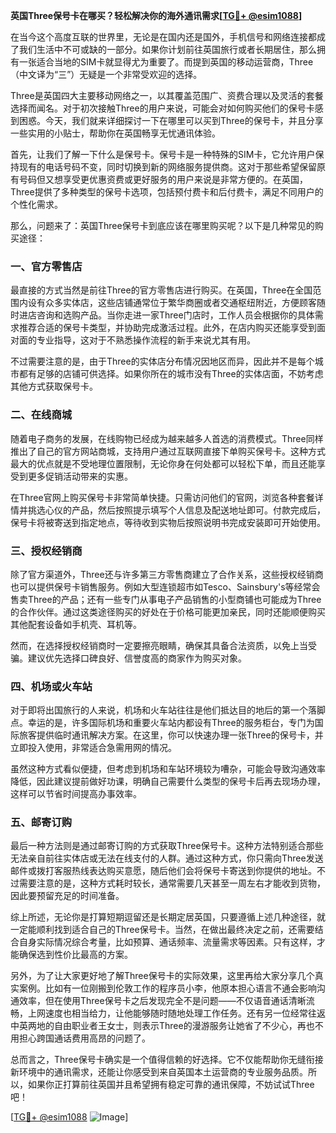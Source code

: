 **英国Three保号卡在哪买？轻松解决你的海外通讯需求[[TG💪+ @esim1088](https://t.me/s/esim1088)]**

在当今这个高度互联的世界里，无论是在国内还是国外，手机信号和网络连接都成了我们生活中不可或缺的一部分。如果你计划前往英国旅行或者长期居住，那么拥有一张适合当地的SIM卡就显得尤为重要了。而提到英国的移动运营商，Three（中文译为“三”）无疑是一个非常受欢迎的选择。

Three是英国四大主要移动网络之一，以其覆盖范围广、资费合理以及灵活的套餐选择而闻名。对于初次接触Three的用户来说，可能会对如何购买他们的保号卡感到困惑。今天，我们就来详细探讨一下在哪里可以买到Three的保号卡，并且分享一些实用的小贴士，帮助你在英国畅享无忧通讯体验。

首先，让我们了解一下什么是保号卡。保号卡是一种特殊的SIM卡，它允许用户保持现有的电话号码不变，同时切换到新的网络服务提供商。这对于那些希望保留原有号码但又想享受更优惠资费或更好服务的用户来说是非常方便的。在英国，Three提供了多种类型的保号卡选项，包括预付费卡和后付费卡，满足不同用户的个性化需求。

那么，问题来了：英国Three保号卡到底应该在哪里购买呢？以下是几种常见的购买途径：

### 一、官方零售店

最直接的方式当然是前往Three的官方零售店进行购买。在英国，Three在全国范围内设有众多实体店，这些店铺通常位于繁华商圈或者交通枢纽附近，方便顾客随时进店咨询和选购产品。当你走进一家Three门店时，工作人员会根据你的具体需求推荐合适的保号卡类型，并协助完成激活过程。此外，在店内购买还能享受到面对面的专业指导，这对于不熟悉操作流程的新手来说尤其有用。

不过需要注意的是，由于Three的实体店分布情况因地区而异，因此并不是每个城市都有足够的店铺可供选择。如果你所在的城市没有Three的实体店面，不妨考虑其他方式获取保号卡。

### 二、在线商城

随着电子商务的发展，在线购物已经成为越来越多人首选的消费模式。Three同样推出了自己的官方网站商城，支持用户通过互联网直接下单购买保号卡。这种方式最大的优点就是不受地理位置限制，无论你身在何处都可以轻松下单，而且还能享受到更多促销活动带来的实惠。

在Three官网上购买保号卡非常简单快捷。只需访问他们的官网，浏览各种套餐详情并挑选心仪的产品，然后按照提示填写个人信息及配送地址即可。付款完成后，保号卡将被寄送到指定地点，等待收到实物后按照说明书完成安装即可开始使用。

### 三、授权经销商

除了官方渠道外，Three还与许多第三方零售商建立了合作关系，这些授权经销商也可以提供保号卡销售服务。例如大型连锁超市如Tesco、Sainsbury's等经常会售卖Three的产品；还有一些专门从事电子产品销售的小型商铺也可能成为Three的合作伙伴。通过这类途径购买的好处在于价格可能更加亲民，同时还能顺便购买其他配套设备如手机壳、耳机等。

然而，在选择授权经销商时一定要擦亮眼睛，确保其具备合法资质，以免上当受骗。建议优先选择口碑良好、信誉度高的商家作为购买对象。

### 四、机场或火车站

对于即将出国旅行的人来说，机场和火车站往往是他们抵达目的地后的第一个落脚点。幸运的是，许多国际机场和重要火车站内都设有Three的服务柜台，专门为国际旅客提供临时通讯解决方案。在这里，你可以快速办理一张Three的保号卡，并立即投入使用，非常适合急需用网的情况。

虽然这种方式看似便捷，但考虑到机场和车站环境较为嘈杂，可能会导致沟通效率降低，因此建议提前做好功课，明确自己需要什么类型的保号卡后再去现场办理，这样可以节省时间提高办事效率。

### 五、邮寄订购

最后一种方法则是通过邮寄订购的方式获取Three保号卡。这种方法特别适合那些无法亲自前往实体店或无法在线支付的人群。通过这种方式，你只需向Three发送邮件或拨打客服热线表达购买意愿，随后他们会将保号卡寄送到你提供的地址。不过需要注意的是，这种方式耗时较长，通常需要几天甚至一周左右才能收到货物，因此要预留充足的时间准备。

综上所述，无论你是打算短期逗留还是长期定居英国，只要遵循上述几种途径，就一定能顺利找到适合自己的Three保号卡。当然，在做出最终决定之前，还需要结合自身实际情况综合考量，比如预算、通话频率、流量需求等因素。只有这样，才能确保选到性价比最高的方案。

另外，为了让大家更好地了解Three保号卡的实际效果，这里再给大家分享几个真实案例。比如有一位刚搬到伦敦工作的程序员小李，他原本担心语言不通会影响沟通效率，但在使用Three保号卡之后发现完全不是问题——不仅语音通话清晰流畅，上网速度也相当给力，让他能够随时随地处理工作任务。还有另一位经常往返中英两地的自由职业者王女士，则表示Three的漫游服务让她省了不少心，再也不用担心跨国通话费用高昂的问题了。

总而言之，Three保号卡确实是一个值得信赖的好选择。它不仅能帮助你无缝衔接新环境中的通讯需求，还能让你感受到来自英国本土运营商的专业服务品质。所以，如果你正打算前往英国并且希望拥有稳定可靠的通讯保障，不妨试试Three吧！

[[TG💪+ @esim1088](https://t.me/s/esim1088) ![Image](https://i.postimg.cc/4NQfJmqS/Snipaste-2025-05-13-00-14-12.png)]
